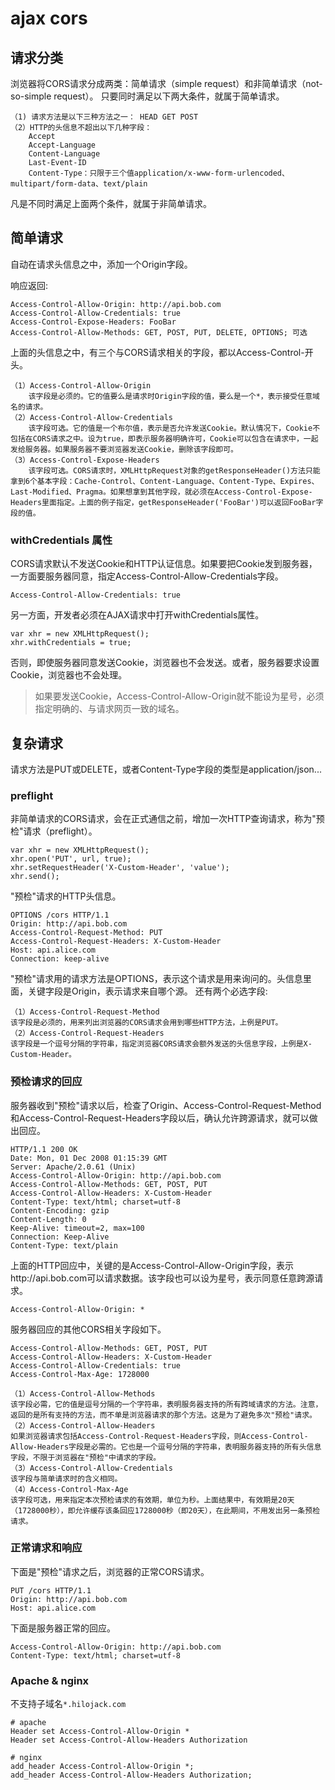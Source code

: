# ajax cors

## 请求分类
浏览器将CORS请求分成两类：简单请求（simple request）和非简单请求（not-so-simple request）。
只要同时满足以下两大条件，就属于简单请求。

    （1) 请求方法是以下三种方法之一： HEAD GET POST
    （2）HTTP的头信息不超出以下几种字段：
        Accept
        Accept-Language
        Content-Language
        Last-Event-ID
        Content-Type：只限于三个值application/x-www-form-urlencoded、multipart/form-data、text/plain

凡是不同时满足上面两个条件，就属于非简单请求。

## 简单请求
自动在请求头信息之中，添加一个Origin字段。

响应返回:

    Access-Control-Allow-Origin: http://api.bob.com
    Access-Control-Allow-Credentials: true
    Access-Control-Expose-Headers: FooBar
	Access-Control-Allow-Methods: GET, POST, PUT, DELETE, OPTIONS; 可选

上面的头信息之中，有三个与CORS请求相关的字段，都以Access-Control-开头。

    （1）Access-Control-Allow-Origin
        该字段是必须的。它的值要么是请求时Origin字段的值，要么是一个*，表示接受任意域名的请求。
    （2）Access-Control-Allow-Credentials
        该字段可选。它的值是一个布尔值，表示是否允许发送Cookie。默认情况下，Cookie不包括在CORS请求之中。设为true，即表示服务器明确许可，Cookie可以包含在请求中，一起发给服务器。如果服务器不要浏览器发送Cookie，删除该字段即可。
    （3）Access-Control-Expose-Headers
        该字段可选。CORS请求时，XMLHttpRequest对象的getResponseHeader()方法只能拿到6个基本字段：Cache-Control、Content-Language、Content-Type、Expires、Last-Modified、Pragma。如果想拿到其他字段，就必须在Access-Control-Expose-Headers里面指定。上面的例子指定，getResponseHeader('FooBar')可以返回FooBar字段的值。

###  withCredentials 属性
CORS请求默认不发送Cookie和HTTP认证信息。如果要把Cookie发到服务器，一方面要服务器同意，指定Access-Control-Allow-Credentials字段。

    Access-Control-Allow-Credentials: true

另一方面，开发者必须在AJAX请求中打开withCredentials属性。

    var xhr = new XMLHttpRequest();
    xhr.withCredentials = true;

否则，即使服务器同意发送Cookie，浏览器也不会发送。或者，服务器要求设置Cookie，浏览器也不会处理。

> 如果要发送Cookie，Access-Control-Allow-Origin就不能设为星号，必须指定明确的、与请求网页一致的域名。

## 复杂请求
请求方法是PUT或DELETE，或者Content-Type字段的类型是application/json...

### preflight
非简单请求的CORS请求，会在正式通信之前，增加一次HTTP查询请求，称为"预检"请求（preflight）。

    var xhr = new XMLHttpRequest();
    xhr.open('PUT', url, true);
    xhr.setRequestHeader('X-Custom-Header', 'value');
    xhr.send();

"预检"请求的HTTP头信息。

    OPTIONS /cors HTTP/1.1
    Origin: http://api.bob.com
    Access-Control-Request-Method: PUT
    Access-Control-Request-Headers: X-Custom-Header
    Host: api.alice.com
    Connection: keep-alive

"预检"请求用的请求方法是OPTIONS，表示这个请求是用来询问的。头信息里面，关键字段是Origin，表示请求来自哪个源。
还有两个必选字段:

    （1）Access-Control-Request-Method
    该字段是必须的，用来列出浏览器的CORS请求会用到哪些HTTP方法，上例是PUT。
    （2）Access-Control-Request-Headers
    该字段是一个逗号分隔的字符串，指定浏览器CORS请求会额外发送的头信息字段，上例是X-Custom-Header。

### 预检请求的回应
服务器收到"预检"请求以后，检查了Origin、Access-Control-Request-Method和Access-Control-Request-Headers字段以后，确认允许跨源请求，就可以做出回应。

    HTTP/1.1 200 OK
    Date: Mon, 01 Dec 2008 01:15:39 GMT
    Server: Apache/2.0.61 (Unix)
    Access-Control-Allow-Origin: http://api.bob.com
    Access-Control-Allow-Methods: GET, POST, PUT
    Access-Control-Allow-Headers: X-Custom-Header
    Content-Type: text/html; charset=utf-8
    Content-Encoding: gzip
    Content-Length: 0
    Keep-Alive: timeout=2, max=100
    Connection: Keep-Alive
    Content-Type: text/plain

上面的HTTP回应中，关键的是Access-Control-Allow-Origin字段，表示http://api.bob.com可以请求数据。该字段也可以设为星号，表示同意任意跨源请求。

    Access-Control-Allow-Origin: *

服务器回应的其他CORS相关字段如下。

    Access-Control-Allow-Methods: GET, POST, PUT
    Access-Control-Allow-Headers: X-Custom-Header
    Access-Control-Allow-Credentials: true
    Access-Control-Max-Age: 1728000

    （1）Access-Control-Allow-Methods
    该字段必需，它的值是逗号分隔的一个字符串，表明服务器支持的所有跨域请求的方法。注意，返回的是所有支持的方法，而不单是浏览器请求的那个方法。这是为了避免多次"预检"请求。
    （2）Access-Control-Allow-Headers
    如果浏览器请求包括Access-Control-Request-Headers字段，则Access-Control-Allow-Headers字段是必需的。它也是一个逗号分隔的字符串，表明服务器支持的所有头信息字段，不限于浏览器在"预检"中请求的字段。
    （3）Access-Control-Allow-Credentials
    该字段与简单请求时的含义相同。
    （4）Access-Control-Max-Age
    该字段可选，用来指定本次预检请求的有效期，单位为秒。上面结果中，有效期是20天（1728000秒），即允许缓存该条回应1728000秒（即20天），在此期间，不用发出另一条预检请求。

### 正常请求和响应
下面是"预检"请求之后，浏览器的正常CORS请求。

    PUT /cors HTTP/1.1
    Origin: http://api.bob.com
    Host: api.alice.com

下面是服务器正常的回应。

    Access-Control-Allow-Origin: http://api.bob.com
    Content-Type: text/html; charset=utf-8

### Apache & nginx
不支持子域名`*.hilojack.com`

	# apache
	Header set Access-Control-Allow-Origin *
	Header set Access-Control-Allow-Headers Authorization

	# nginx
	add_header Access-Control-Allow-Origin *;
	add_header Access-Control-Allow-Headers Authorization;
